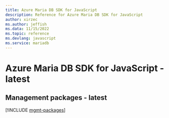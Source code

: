 ```yaml
---
title: Azure Maria DB SDK for JavaScript
description: Reference for Azure Maria DB SDK for JavaScript
author: xirzec
ms.author: jeffish
ms.data: 11/15/2022
ms.topic: reference
ms.devlang: javascript
ms.service: mariadb
---
```

# Azure Maria DB SDK for JavaScript - latest

## Management packages - latest
[!INCLUDE [mgmt-packages](maria-db-mgmt-index.md)]